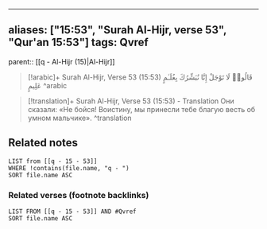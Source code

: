 
---
aliases: ["15:53", "Surah Al-Hijr, verse 53", "Qur'an 15:53"]
tags: Qvref
---

parent:: [[q - Al-Hijr (15)|Al-Hijr]]

> [!arabic]+ Surah Al-Hijr, Verse 53 (15:53)
> <span class="quran-arabic">قَالُوا۟ لَا تَوْجَلْ إِنَّا نُبَشِّرُكَ بِغُلَـٰمٍ عَلِيمٍ</span>
^arabic

> [!translation]+ Surah Al-Hijr, Verse 53 (15:53) - Translation
> Они сказали: «Не бойся! Воистину, мы принесли тебе благую весть об умном мальчике».
^translation



## Related notes
```dataview
LIST from [[q - 15 - 53]]
WHERE !contains(file.name, "q - ")
SORT file.name ASC
```

### Related verses (footnote backlinks)
```dataview
LIST FROM [[q - 15 - 53]] AND #Qvref
SORT file.name ASC
```


